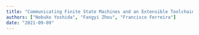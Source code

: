 ```yaml
---
title: "Communicating Finite State Machines and an Extensible Toolchain for Multiparty Session Types"
authors: ["Nobuko Yoshida", "Fangyi Zhou", "Francisco Ferreira"]
date: "2021-09-09"
---
```

